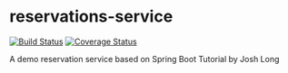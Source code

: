 reservations-service
======================

[![Build Status](https://travis-ci.org/havenn/reservations.svg?branch=master)](https://travis-ci.org/havenn/reservations)
[![Coverage Status](https://coveralls.io/repos/github/havenn/reservations/badge.svg?branch=master)](https://coveralls.io/github/havenn/reservations?branch=master)

A demo reservation service based on Spring Boot Tutorial by Josh Long
